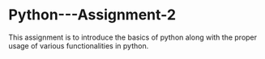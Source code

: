 # Python---Assignment-2
This assignment is to introduce the basics of python along with the proper usage of various functionalities in python.
